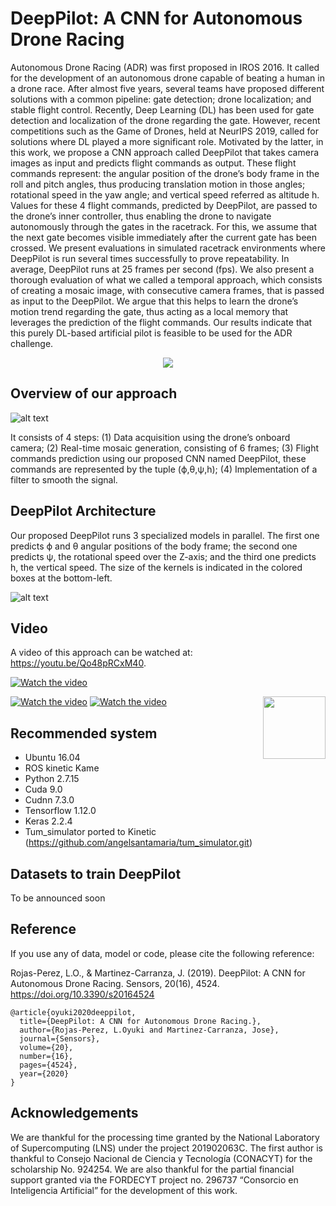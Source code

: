 # DeepPilot: A CNN for Autonomous Drone Racing

Autonomous Drone Racing (ADR) was first proposed in IROS 2016. It called for the development of an autonomous drone capable of beating a human in a drone race. After almost five years, several teams have proposed different solutions with a common pipeline: gate detection; drone localization; and stable flight control. Recently, Deep Learning (DL) has been used for gate detection and localization of the drone regarding the gate. However, recent competitions such as the Game of Drones, held at NeurIPS 2019, called for solutions where DL played a more significant role. Motivated by the latter, in this work, we propose a CNN approach called DeepPilot that takes camera images as input and predicts flight commands as output. These flight commands represent: the angular position of the drone’s body frame in the roll and pitch angles, thus producing translation motion in those angles; rotational speed in the yaw angle; and vertical speed referred as altitude h. Values for these 4 flight commands, predicted by DeepPilot, are passed to the drone’s inner controller, thus enabling the drone to navigate autonomously through the gates in the racetrack. For this, we assume that the next gate becomes visible immediately after the current gate has been crossed. We present evaluations in simulated racetrack environments where DeepPilot is run several times successfully to prove repeatability. In average, DeepPilot runs at 25 frames per second (fps). We also present a thorough evaluation of what we called a temporal approach, which consists of creating a mosaic image, with consecutive camera frames, that is passed as input to the DeepPilot. We argue that this helps to learn the drone’s motion trend regarding the gate, thus acting as a local memory that leverages the prediction of the flight commands. Our results indicate that this purely DL-based artificial pilot is feasible to be used for the ADR challenge.

<p align="center">
  <img src="images/gate5.gif">
</p>

## Overview of our approach

![alt text](https://github.com/QuetzalCpp/DeepPilot/blob/master/images/overview_approach.jpg)

It consists of 4 steps: (1) Data acquisition using the drone’s onboard camera; (2) Real-time mosaic generation, consisting of 6 frames; (3) Flight commands prediction using our proposed CNN named DeepPilot, these commands are represented by the tuple (ϕ,θ,ψ,h); (4) Implementation of a filter to smooth the signal.

## DeepPilot Architecture
Our proposed DeepPilot runs 3 specialized models in parallel. The first one predicts ϕ and θ angular positions of the body frame; the second one predicts ψ, the rotational speed over the Z-axis; and the third one predicts h, the vertical speed. The size of the kernels is indicated in the colored boxes at the bottom-left.

![alt text](https://github.com/QuetzalCpp/DeepPilot/blob/master/images/DeepPilot_architecture.jpg)

## Video
A video of this approach can be watched at: https://youtu.be/Qo48pRCxM40.

[![Watch the video](images/gate5.gif)](https://www.youtube.com/watch?v=YD5oqe8DelE)

<img align="right" width="100" height="100" src="images/">

[![Watch the video](https://i9.ytimg.com/vi/YD5oqe8DelE/mq2.jpg?sqp=COCt0_kF&rs=AOn4CLC7MXWHPWOAqlvyi7S3XoJCjyNkCw)](https://www.youtube.com/watch?v=YD5oqe8DelE)
[![Watch the video](https://i9.ytimg.com/vi/YD5oqe8DelE/mq3.jpg?sqp=COCt0_kF&rs=AOn4CLALymXsHMEkw7ccui0UE9yMRHh7ag)](https://www.youtube.com/watch?v=YD5oqe8DelE)


## Recommended system
- Ubuntu 16.04
- ROS kinetic Kame
- Python 2.7.15
- Cuda 9.0
- Cudnn 7.3.0
- Tensorflow 1.12.0
- Keras 2.2.4
- Tum_simulator ported to Kinetic (https://github.com/angelsantamaria/tum_simulator.git)

## Datasets to train DeepPilot
To be announced soon

## Reference
If you use any of data, model or code, please cite the following reference:

Rojas-Perez, L.O., & Martinez-Carranza, J. (2019). DeepPilot: A CNN for Autonomous Drone Racing. Sensors, 20(16), 4524.
https://doi.org/10.3390/s20164524

```
@article{oyuki2020deeppilot,
  title={DeepPilot: A CNN for Autonomous Drone Racing.},
  author={Rojas-Perez, L.Oyuki and Martinez-Carranza, Jose},
  journal={Sensors},
  volume={20},
  number={16},
  pages={4524},
  year={2020}
}
```
 ## Acknowledgements
We are thankful for the processing time granted by the National Laboratory of Supercomputing (LNS) under the project 201902063C. The first author is thankful to Consejo Nacional de Ciencia y Tecnología (CONACYT) for the scholarship No. 924254. We are also thankful for the partial financial support granted via the FORDECYT project no. 296737 “Consorcio en Inteligencia Artificial” for the development of this work.


